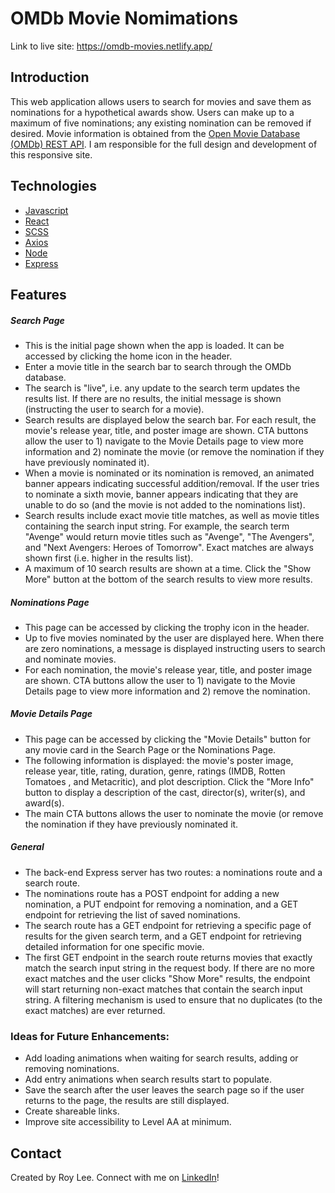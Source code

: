 # OMDb Movie Nomimations

Link to live site: https://omdb-movies.netlify.app/

## Introduction

This web application allows users to search for movies and save them as nominations for a hypothetical awards show. Users can make up to a maximum of five nominations; any existing nomination can be removed if desired. Movie information is obtained from the [Open Movie Database (OMDb) REST API](http://www.omdbapi.com/).
​
I am responsible for the full design and development of this responsive site.

## Technologies

- [Javascript](https://www.javascript.com/)
- [React](https://reactjs.org)
- [SCSS](https://sass-lang.com/)
- [Axios](https://github.com/axios/axios)
- [Node](https://nodejs.org/en/)
- [Express](https://expressjs.com/)

## Features

##### Search Page

- This is the initial page shown when the app is loaded. It can be accessed by clicking the home icon in the header.
- Enter a movie title in the search bar to search through the OMDb database.
- The search is "live", i.e. any update to the search term updates the results list. If there are no results, the initial message is shown (instructing the user to search for a movie).
- Search results are displayed below the search bar. For each result, the movie's release year, title, and poster image are shown. CTA buttons allow the user to 1) navigate to the Movie Details page to view more information and 2) nominate the movie (or remove the nomination if they have previously nominated it).
- When a movie is nominated or its nomination is removed, an animated banner appears indicating successful addition/removal. If the user tries to nominate a sixth movie, banner appears indicating that they are unable to do so (and the movie is not added to the nominations list).
- Search results include exact movie title matches, as well as movie titles containing the search input string. For example, the search term "Avenge" would return movie titles such as "Avenge", "The Avengers", and "Next Avengers: Heroes of Tomorrow". Exact matches are always shown first (i.e. higher in the results list).
- A maximum of 10 search results are shown at a time. Click the "Show More" button at the bottom of the search results to view more results.
  ​

##### Nominations Page

- This page can be accessed by clicking the trophy icon in the header.
- Up to five movies nominated by the user are displayed here. When there are zero nominations, a message is displayed instructing users to search and nominate movies.
- For each nomination, the movie's release year, title, and poster image are shown. CTA buttons allow the user to 1) navigate to the Movie Details page to view more information and 2) remove the nomination.

##### Movie Details Page

- This page can be accessed by clicking the "Movie Details" button for any movie card in the Search Page or the Nominations Page.
- The following information is displayed: the movie's poster image, release year, title, rating, duration, genre, ratings (IMDB, Rotten Tomatoes , and Metacritic), and plot description. Click the "More Info" button to display a description of the cast, director(s), writer(s), and award(s).
- The main CTA buttons allows the user to nominate the movie (or remove the nomination if they have previously nominated it.

##### General

- The back-end Express server has two routes: a nominations route and a search route.
- The nominations route has a POST endpoint for adding a new nomination, a PUT endpoint for removing a nomination, and a GET endpoint for retrieving the list of saved nominations.
- The search route has a GET endpoint for retrieving a specific page of results for the given search term, and a GET endpoint for retrieving detailed information for one specific movie.
- The first GET endpoint in the search route returns movies that exactly match the search input string in the request body. If there are no more exact matches and the user clicks "Show More" results, the endpoint will start returning non-exact matches that contain the search input string. A filtering mechanism is used to ensure that no duplicates (to the exact matches) are ever returned.

### Ideas for Future Enhancements:

- Add loading animations when waiting for search results, adding or removing nominations.
- Add entry animations when search results start to populate.
- Save the search after the user leaves the search page so if the user returns to the page, the results are still displayed.
- Create shareable links.
- Improve site accessibility to Level AA at minimum.

## Contact

Created by Roy Lee. Connect with me on [LinkedIn](https://www.linkedin.com/in/roy-lee-jr/)!
